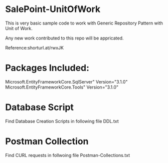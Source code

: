 # SalePoint-UnitOfWork
This is very basic sample code to work with Generic Repository Pattern with Unit of Work.

Any new work contributed to this repo will be appricated.

Reference:shorturl.at/rwxJK

# Packages Included:
Microsoft.EntityFrameworkCore.SqlServer" Version="3.1.0"
Microsoft.EntityFrameworkCore.Tools" Version="3.1.0"

# Database Script
Find Database Creation Scripts in following file
DDL.txt

# Postman Collection
Find CURL requests in follwoing file
Postman-Collections.txt
